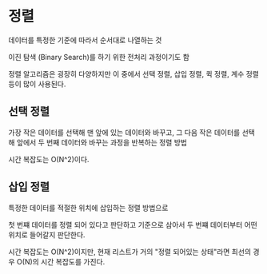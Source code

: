 <h1>정렬</h1>

데이터를 특정한 기준에 따라서 순서대로 나열하는 것

이진 탐색 (Binary Search)를 하기 위한 전처리 과정이기도 함

정렬 알고리즘은 굉장히 다양하지만 이 중에서 선택 정렬, 삽입 정렬, 퀵 정렬, 계수 정렬 등이 많이 사용된다.

<h2>선택 정렬</h2>

가장 작은 데이터를 선택해 맨 앞에 있는 데이터와 바꾸고, 그 다음 작은 데이터를 선택해 앞에서 두 번째 데이터와 바꾸는 과정을 반복하는 정렬 방법

시간 복잡도는 O(N^2)이다.


<h2>삽입 정렬</h2>

특정한 데이터를 적절한 위치에 삽입하는 정렬 방법으로

첫 번쨰 데이터를 정렬 되어 있다고 판단하고 기준으로 삼아서 두 번쨰 데이터부터 어떤 위치로 들어갈지 판단한다.

시간 복잡도는 O(N^2)이지만, 현재 리스트가 거의 "정렬 되어있는 상태"라면 최선의 경우 O(N)의 시간 복잡도를 가진다.
